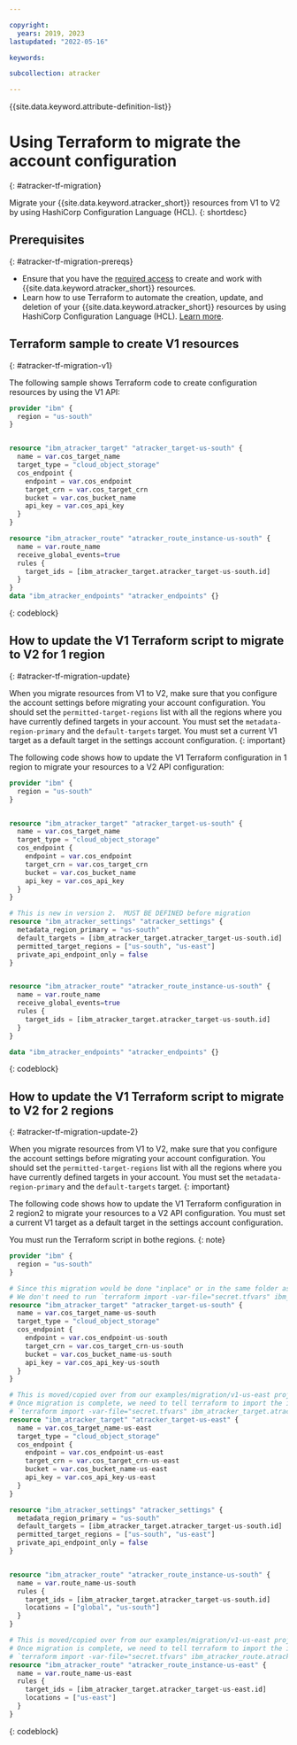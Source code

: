 ```yaml
---

copyright:
  years: 2019, 2023
lastupdated: "2022-05-16"

keywords:

subcollection: atracker

---
```


{{site.data.keyword.attribute-definition-list}}



# Using Terraform to migrate the account configuration
{: #atracker-tf-migration}

Migrate your {{site.data.keyword.atracker_short}} resources from V1 to V2 by using HashiCorp Configuration Language (HCL).
{: shortdesc}



## Prerequisites
{: #atracker-tf-migration-prereqs}

- Ensure that you have the [required access](/docs/atracker?topic=atracker-iam) to create and work with {{site.data.keyword.atracker_short}} resources.
- Learn how to use Terraform to automate the creation, update, and deletion of your {{site.data.keyword.atracker_short}} resources by using HashiCorp Configuration Language (HCL). [Learn more](/docs/atracker?topic=atracker-atracker-tf-config&interface=cli).


## Terraform sample to create V1 resources
{: #atracker-tf-migration-v1}

The following sample shows Terraform code to create configuration resources by using the V1 API:

```terraform
provider "ibm" {
  region = "us-south"
}


resource "ibm_atracker_target" "atracker_target-us-south" {
  name = var.cos_target_name
  target_type = "cloud_object_storage"
  cos_endpoint {
    endpoint = var.cos_endpoint
    target_crn = var.cos_target_crn
    bucket = var.cos_bucket_name
    api_key = var.cos_api_key
  }
}

resource "ibm_atracker_route" "atracker_route_instance-us-south" {
  name = var.route_name
  receive_global_events=true
  rules {
    target_ids = [ibm_atracker_target.atracker_target-us-south.id]
  }
}
data "ibm_atracker_endpoints" "atracker_endpoints" {}
```
{: codeblock}


## How to update the V1 Terraform script to migrate to V2 for 1 region
{: #atracker-tf-migration-update}

When you migrate resources from V1 to V2, make sure that you configure the account settings before migrating your account configuration. You should set the `permitted-target-regions` list with all the regions where you have currently defined targets in your account. You must set the `metadata-region-primary` and the `default-targets` target. You must set a current V1 target as a default target in the settings account configuration.
{: important}

The following code shows how to update the V1 Terraform configuration in 1 region to migrate your resources to a V2 API configuration:


```terraform
provider "ibm" {
  region = "us-south"
}


resource "ibm_atracker_target" "atracker_target-us-south" {
  name = var.cos_target_name
  target_type = "cloud_object_storage"
  cos_endpoint {
    endpoint = var.cos_endpoint
    target_crn = var.cos_target_crn
    bucket = var.cos_bucket_name
    api_key = var.cos_api_key
  }
}

# This is new in version 2.  MUST BE DEFINED before migration
resource "ibm_atracker_settings" "atracker_settings" {
  metadata_region_primary = "us-south"
  default_targets = [ibm_atracker_target.atracker_target-us-south.id]
  permitted_target_regions = ["us-south", "us-east"]
  private_api_endpoint_only = false
}


resource "ibm_atracker_route" "atracker_route_instance-us-south" {
  name = var.route_name
  receive_global_events=true
  rules {
    target_ids = [ibm_atracker_target.atracker_target-us-south.id]
  }
}

data "ibm_atracker_endpoints" "atracker_endpoints" {}
```
{: codeblock}



## How to update the V1 Terraform script to migrate to V2 for 2 regions
{: #atracker-tf-migration-update-2}

When you migrate resources from V1 to V2, make sure that you configure the account settings before migrating your account configuration. You should set the `permitted-target-regions` list with all the regions where you have currently defined targets in your account. You must set the `metadata-region-primary` and the `default-targets` target.
{: important}

The following code shows how to update the V1 Terraform configuration in 2 region2 to migrate your resources to a V2 API configuration. You must set a current V1 target as a default target in the settings account configuration.

You must run the Terraform script in bothe regions.
{: note}


```terraform
provider "ibm" {
  region = "us-south"
}

# Since this migration would be done "inplace" or in the same folder as the current `us-south` infrastructure
# We don't need to run `terraform import -var-file="secret.tfvars" ibm_atracker_target.atracker_target-us-south <TARGET ID>` on this unless the terraform state is lost
resource "ibm_atracker_target" "atracker_target-us-south" {
  name = var.cos_target_name-us-south
  target_type = "cloud_object_storage"
  cos_endpoint {
    endpoint = var.cos_endpoint-us-south
    target_crn = var.cos_target_crn-us-south
    bucket = var.cos_bucket_name-us-south
    api_key = var.cos_api_key-us-south
  }
}

# This is moved/copied over from our examples/migration/v1-us-east project.
# Once migration is complete, we need to tell terraform to import the information for this by running
# `terraform import -var-file="secret.tfvars" ibm_atracker_target.atracker_target-us-east <TARGET ID>`
resource "ibm_atracker_target" "atracker_target-us-east" {
  name = var.cos_target_name-us-east
  target_type = "cloud_object_storage"
  cos_endpoint {
    endpoint = var.cos_endpoint-us-east
    target_crn = var.cos_target_crn-us-east
    bucket = var.cos_bucket_name-us-east
    api_key = var.cos_api_key-us-east
  }
}

resource "ibm_atracker_settings" "atracker_settings" {
  metadata_region_primary = "us-south"
  default_targets = [ibm_atracker_target.atracker_target-us-south.id]
  permitted_target_regions = ["us-south", "us-east"]
  private_api_endpoint_only = false
}


resource "ibm_atracker_route" "atracker_route_instance-us-south" {
  name = var.route_name-us-south
  rules {
    target_ids = [ibm_atracker_target.atracker_target-us-south.id]
    locations = ["global", "us-south"]
  }
}

# This is moved/copied over from our examples/migration/v1-us-east project.
# Once migration is complete, we need to tell terraform to import the information for this by running
# `terraform import -var-file="secret.tfvars" ibm_atracker_route.atracker_route_instance-us-east <ROUTE ID>`
resource "ibm_atracker_route" "atracker_route_instance-us-east" {
  name = var.route_name-us-east
  rules {
    target_ids = [ibm_atracker_target.atracker_target-us-east.id]
    locations = ["us-east"]
  }
}
```
{: codeblock}
